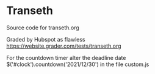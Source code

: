 # Transeth
Source code for transeth.org

Graded by Hubspot as flawless https://website.grader.com/tests/transeth.org

For the countdown timer alter the deadline date $('#clock').countdown('2021/12/30') in the file custom.js 
